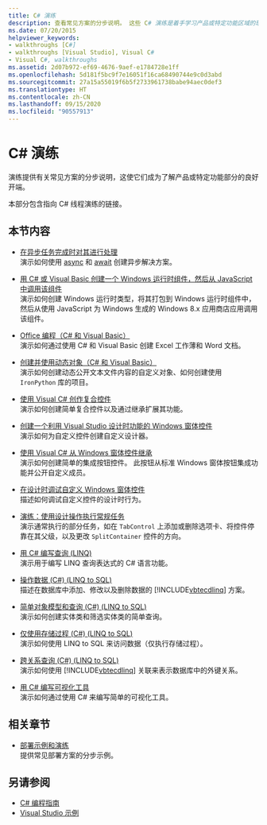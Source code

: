 ```yaml
---
title: C# 演练
description: 查看常见方案的分步说明。 这些 C# 演练是着手学习产品或特定功能区域的理想地点。
ms.date: 07/20/2015
helpviewer_keywords:
- walkthroughs [C#]
- walkthroughs [Visual Studio], Visual C#
- Visual C#, walkthroughs
ms.assetid: 2d07b972-ef69-4676-9aef-e1784728e1ff
ms.openlocfilehash: 5d181f5bc9f7e16051f16ca68490744e9c0d3abd
ms.sourcegitcommit: 27a15a55019f6b5f2733961738babe94aec0def3
ms.translationtype: HT
ms.contentlocale: zh-CN
ms.lasthandoff: 09/15/2020
ms.locfileid: "90557913"
---
```

# <a name="c-walkthroughs"></a>C# 演练

演练提供有关常见方案的分步说明，这使它们成为了解产品或特定功能部分的良好开端。

 本部分包含指向 C# 线程演练的链接。

## <a name="in-this-section"></a>本节内容

- [在异步任务完成时对其进行处理](./programming-guide/concepts/async/start-multiple-async-tasks-and-process-them-as-they-complete.md)\
  演示如何使用 [async](./language-reference/keywords/async.md) 和 [await](./language-reference/operators/await.md) 创建异步解决方案。

- [用 C# 或 Visual Basic 创建一个 Windows 运行时组件，然后从 JavaScript 中调用该组件](/windows/uwp/winrt-components/walkthrough-creating-a-simple-windows-runtime-component-and-calling-it-from-javascript)\
  演示如何创建 Windows 运行时类型，将其打包到 Windows 运行时组件中，然后从使用 JavaScript 为 Windows 生成的 Windows 8.x 应用商店应用调用该组件。

- [Office 编程（C# 和 Visual Basic）](./programming-guide/interop/walkthrough-office-programming.md)\
  演示如何通过使用 C# 和 Visual Basic 创建 Excel 工作薄和 Word 文档。

- [创建并使用动态对象（C# 和 Visual Basic）](./programming-guide/types/walkthrough-creating-and-using-dynamic-objects.md)\
  演示如何创建动态公开文本文件内容的自定义对象、如何创建使用 `IronPython` 库的项目。

- [使用 Visual C# 创作复合控件](/dotnet/desktop/winforms/controls/walkthrough-authoring-a-composite-control-with-visual-csharp)\
  演示如何创建简单复合控件以及通过继承扩展其功能。

- [创建一个利用 Visual Studio 设计时功能的 Windows 窗体控件](/dotnet/desktop/winforms/controls/creating-a-wf-control-design-time-features)\
  演示如何为自定义控件创建自定义设计器。

- [使用 Visual C# 从 Windows 窗体控件继承](/dotnet/desktop/winforms/controls/walkthrough-inheriting-from-a-windows-forms-control-with-visual-csharp)\
  演示如何创建简单的集成按钮控件。 此按钮从标准 Windows 窗体按钮集成功能并公开自定义成员。

- [在设计时调试自定义 Windows 窗体控件](/dotnet/desktop/winforms/controls/walkthrough-debugging-custom-windows-forms-controls-at-design-time)\
  描述如何调试自定义控件的设计时行为。

- [演练：使用设计操作执行常规任务](/dotnet/desktop/winforms/controls/perform-common-tasks-design-actions)\
  演示通常执行的部分任务，如在 `TabControl` 上添加或删除选项卡、将控件停靠在其父级，以及更改 `SplitContainer` 控件的方向。

- [用 C# 编写查询 (LINQ)](./programming-guide/concepts/linq/walkthrough-writing-queries-linq.md)\
  演示用于编写 LINQ 查询表达式的 C# 语言功能。

- [操作数据 (C#) (LINQ to SQL)](../framework/data/adonet/sql/linq/walkthrough-manipulating-data-csharp.md)\
  描述在数据库中添加、修改以及删除数据的 [!INCLUDE[vbtecdlinq](~/includes/vbtecdlinq-md.md)] 方案。

- [简单对象模型和查询 (C#) (LINQ to SQL)](../framework/data/adonet/sql/linq/walkthrough-simple-object-model-and-query-csharp.md)\
  演示如何创建实体类和筛选实体类的简单查询。

- [仅使用存储过程 (C#) (LINQ to SQL)](../framework/data/adonet/sql/linq/walkthrough-using-only-stored-procedures-csharp.md)\
  演示如何使用 LINQ to SQL 来访问数据（仅执行存储过程）。

- [跨关系查询 (C#) (LINQ to SQL)](../framework/data/adonet/sql/linq/walkthrough-querying-across-relationships-csharp.md)\
  演示如何使用 [!INCLUDE[vbtecdlinq](~/includes/vbtecdlinq-md.md)] 关联来表示数据库中的外键关系。

- [用 C# 编写可视化工具](/visualstudio/debugger/walkthrough-writing-a-visualizer-in-csharp)\
  演示如何通过使用 C# 来编写简单的可视化工具。

## <a name="related-sections"></a>相关章节

- [部署示例和演练](/visualstudio/deployment/clickonce-deployment-samples-and-walkthroughs)\
  提供常见部署方案的分步示例。

## <a name="see-also"></a>另请参阅

- [C# 编程指南](./programming-guide/index.md)
- [Visual Studio 示例](/visualstudio/ide/visual-studio-ide)
